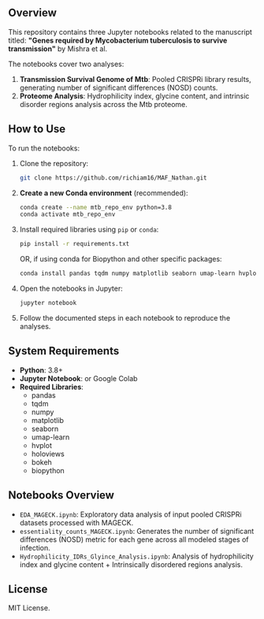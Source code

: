 ## Overview
This repository contains three Jupyter notebooks related to the manuscript titled:
**"Genes required by Mycobacterium tuberculosis to survive transmission"** by Mishra et al.

The notebooks cover two analyses:
1. **Transmission Survival Genome of Mtb**: Pooled CRISPRi library results, generating number of significant differences (NOSD) counts.
2. **Proteome Analysis**: Hydrophilicity index, glycine content, and intrinsic disorder regions analysis across the Mtb proteome.

## How to Use
To run the notebooks:
1. Clone the repository:


   ```bash
   git clone https://github.com/richiam16/MAF_Nathan.git
   ```

2. **Create a new Conda environment** (recommended):
   ```bash
   conda create --name mtb_repo_env python=3.8
   conda activate mtb_repo_env
   ```

3. Install required libraries using `pip` or `conda`:
   ```bash
   pip install -r requirements.txt
   ```

   OR, if using conda for Biopython and other specific packages:
   ```bash
   conda install pandas tqdm numpy matplotlib seaborn umap-learn hvplot holoviews bokeh biopython
   ```

4. Open the notebooks in Jupyter:
   ```bash
   jupyter notebook
   ```

5. Follow the documented steps in each notebook to reproduce the analyses.

## System Requirements
- **Python**: 3.8+
- **Jupyter Notebook**: or Google Colab
- **Required Libraries**:
   - pandas
   - tqdm
   - numpy
   - matplotlib
   - seaborn
   - umap-learn
   - hvplot
   - holoviews
   - bokeh
   - biopython

## Notebooks Overview
- `EDA_MAGECK.ipynb`: Exploratory data analysis of input pooled CRISPRi datasets processed with MAGECK.
- `essentiality_counts_MAGECK.ipynb`: Generates the number of significant differences (NOSD) metric for each gene across all modeled stages of infection. 
- `Hydrophilicity_IDRs_Glyince_Analysis.ipynb`: Analysis of hydrophilicity index and glycine content + Intrinsically disordered regions analysis.

## License
MIT License.